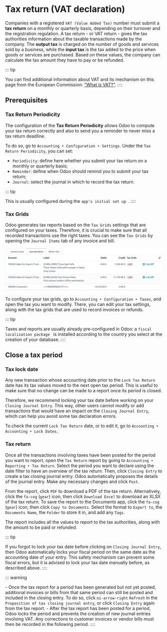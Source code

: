 # Tax return (VAT declaration)

Companies with a registered `VAT (Value Added Tax)` number must submit a **tax return** on a monthly or
quarterly basis, depending on their turnover and the registration
regulation. A tax return - or VAT return - gives the tax authorities
information about the taxable transactions made by the company. The
**output tax** is charged on the number of goods and services sold by a
business, while the **input tax** is the tax added to the price when
goods or services are purchased. Based on these values, the company can
calculate the tax amount they have to pay or be refunded.

::: tip

You can find additional information about VAT and its mechanism on this
page from the European Commission: [\"What is
VAT?\"](https://ec.europa.eu/taxation_customs/business/vat/what-is-vat_en).
::::

## Prerequisites 

### Tax Return Periodicity 

The configuration of the **Tax Return Periodicity** allows Odoo to
compute your tax return correctly and also to send you a reminder to
never miss a tax return deadline.

To do so, go to
`Accounting ‣ Configuration ‣ Settings`. Under the
`Tax Return Periodicity`, you can
set:

- `Periodicity`: define here whether
  you submit your tax return on a monthly or quarterly basis;
- `Reminder`: define when Odoo should
  remind you to submit your tax return;
- `Journal`: select the journal in
  which to record the tax return.

::: tip

This is usually configured during the
`app's initial set up `.
::::

### Tax Grids 

Odoo generates tax reports based on the `Tax Grids` settings that are configured on your taxes. Therefore,
it is crucial to make sure that all recorded transactions use the right
taxes. You can see the `Tax Grids` by
opening the `Journal Items` tab of
any invoice and bill.

![see which tax grids are used to record transactions in Odoo Accounting](tax_returns/tax_return_grids.png)

To configure your tax grids, go to
`Accounting ‣ Configuration ‣ Taxes`, and open the tax you want to modify. There, you
can edit your tax settings, along with the tax grids that are used to
record invoices or refunds.

::: tip

Taxes and reports are usually already pre-configured in Odoo: a
`fiscal localization package
` is
installed according to the country you select at the creation of your
database.
::::

## Close a tax period 

### Tax lock date 

Any new transaction whose accounting date prior to the
`Lock Tax Return` date has its tax
values moved to the next open tax period. This is useful to make sure
that no change can be made to a report once its period is closed.

Therefore, we recommend locking your tax date before working on your
`Closing Journal Entry`. This way,
other users cannot modify or add transactions that would have an impact
on the `Closing Journal Entry`, which
can help you avoid some tax declaration errors.

To check the current `Lock Tax Return` date, or to edit it, go to
`Accounting ‣ Accounting ‣ Lock Dates`.

### Tax return 

Once all the transactions involving taxes have been posted for the
period you want to report, open the `Tax Return` report by going to `Accounting ‣ Reporting ‣ Tax
Return`. Select the period you
want to declare using the date filter to have an overview of the tax
return. Then, click `Closing Entry`
to create a tax closing journal entry. Odoo automatically proposes the
details of the journal entry. Make any necessary changes and click
`Post`.

From the report, click `PDF` to
download a PDF of the tax return. Alternatively, click the
`fa-cog` (`gear`) icon, then click `Download Excel` to download an XLSX of the tax return. To save the
report to the Documents app, click the `fa-cog` (`gear`) icon, then
click `Copy to Documents`. Select the
format to `Export to`, the
`Documents Name`, the
`Folder` to store it in, and add any
`Tags`.

The report includes all the values to report to the tax authorities,
along with the amount to be paid or refunded.

::: tip

If you forgot to lock your tax date before clicking on
`Closing Journal Entry`, then Odoo
automatically locks your fiscal period on the same date as the
accounting date of your entry. This safety mechanism can prevent some
fiscal errors, but it is advised to lock your tax date manually before,
as described above.
::::

::: warning

\- Once the tax report for a period has been generated but not yet
posted, additional invoices or bills from that same period can still be
posted and included in the closing entry. To do so, click
`oi-arrow-right`
`Refresh` in the
`Proposition of tax closing
journal entry`, or click
`Closing Entry` again from the tax
report. - After the tax report has been posted for a period, Odoo locks
the period and prevents the creation of new journal entries involving
VAT. Any corrections to customer invoices or vendor bills must then be
recorded in the following period.
::::

